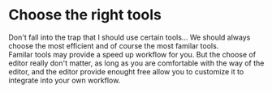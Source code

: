 # Choose the right tools
Don't fall into the trap that I should use certain tools...
We should always choose the most efficient and of course the most familar tools.  
Familar tools may provide a speed up workflow for you.
But the choose of editor really don't matter, as long as you are comfortable 
with the way of the editor, and the editor provide enought free allow you to 
customize it to integrate into your own workflow.
